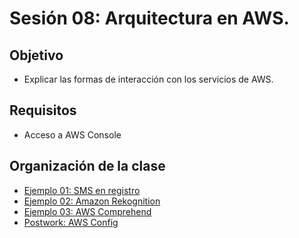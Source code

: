 
# Sesión 08: Arquitectura en AWS.

## Objetivo

- Explicar las formas de interacción con los servicios de AWS.

## Requisitos

- Acceso a AWS Console

## Organización de la clase

- [Ejemplo 01: SMS en registro](./Ejemplo%2001/README.md)
- [Ejemplo 02: Amazon Rekognition](./Ejemplo%2002/README.md)
- [Ejemplo 03: AWS Comprehend](./Ejemplo%2003/README.md)
- [Postwork: AWS Config](./Postwork.md)
